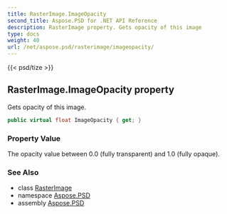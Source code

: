 ```yaml
---
title: RasterImage.ImageOpacity
second_title: Aspose.PSD for .NET API Reference
description: RasterImage property. Gets opacity of this image
type: docs
weight: 40
url: /net/aspose.psd/rasterimage/imageopacity/
---
```

{{< psd/tize >}}
## RasterImage.ImageOpacity property

Gets opacity of this image.

```csharp
public virtual float ImageOpacity { get; }
```

### Property Value

The opacity value between 0.0 (fully transparent) and 1.0 (fully opaque).

### See Also

* class [RasterImage](../)
* namespace [Aspose.PSD](../../rasterimage/)
* assembly [Aspose.PSD](../../../)


